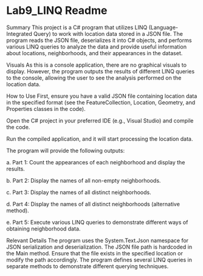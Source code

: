 
# Lab9_LINQ Readme
Summary
This project is a C# program that utilizes LINQ (Language-Integrated Query) to work with location data stored in a JSON file. The program reads the JSON file, deserializes it into C# objects, and performs various LINQ queries to analyze the data and provide useful information about locations, neighborhoods, and their appearances in the dataset.

Visuals
As this is a console application, there are no graphical visuals to display. However, the program outputs the results of different LINQ queries to the console, allowing the user to see the analysis performed on the location data.

How to Use
First, ensure you have a valid JSON file containing location data in the specified format (see the FeatureCollection, Location, Geometry, and Properties classes in the code).

Open the C# project in your preferred IDE (e.g., Visual Studio) and compile the code.

Run the compiled application, and it will start processing the location data.

The program will provide the following outputs:

a. Part 1: Count the appearances of each neighborhood and display the results.

b. Part 2: Display the names of all non-empty neighborhoods.

c. Part 3: Display the names of all distinct neighborhoods.

d. Part 4: Display the names of all distinct neighborhoods (alternative method).

e. Part 5: Execute various LINQ queries to demonstrate different ways of obtaining neighborhood data.

Relevant Details
The program uses the System.Text.Json namespace for JSON serialization and deserialization.
The JSON file path is hardcoded in the Main method. Ensure that the file exists in the specified location or modify the path accordingly.
The program defines several LINQ queries in separate methods to demonstrate different querying techniques.
